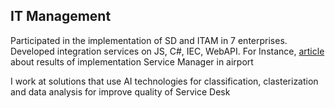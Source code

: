 ## IT Management

Participated in the implementation of SD and ITAM in 7 enterprises. Developed integration services on JS, C#, IEC, WebAPI. For Instance, [article](https://www.cnews.ru/news/line/2020-10-20_mezhdunarodnyj_aeroport_krasnodar) about results of implementation Service Manager in airport

I work at solutions that use AI technologies for classification, clasterization and data analysis for improve quality of Service Desk